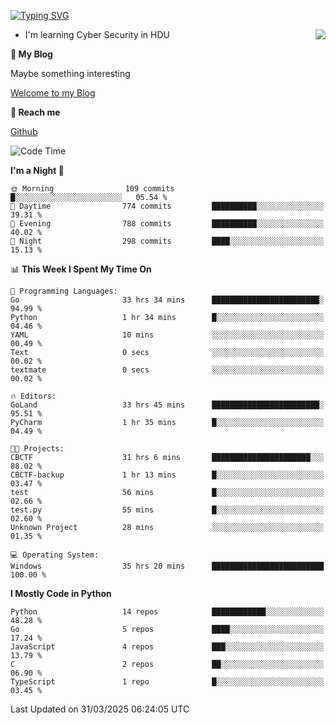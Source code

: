 [![Typing SVG](https://readme-typing-svg.herokuapp.com?font=Fira+Code&pause=1000&random=false&width=450&height=60&lines=Hello+%F0%9F%91%8B%F0%9F%8F%BB;I'm+JBNRZ)](https://git.io/typing-svg)

<a href="#">
  <img align="right" src="https://github-readme-stats.vercel.app/api?username=JBNRZ&show_icons=true&bg_color=15,f2f7fd,E0EAFC" />
</a>

- I'm learning Cyber Security in HDU

 **🌱 My Blog**

Maybe something interesting

[Welcome to my Blog](https://jbnrz.com.cn/)

 **💬 Reach me** 

[Github](https://github.com/JBNRZ)


<!--START_SECTION:waka-->
![Code Time](http://img.shields.io/badge/Code%20Time-1%2C089%20hrs%2048%20mins-blue)

**I'm a Night 🦉** 

```text
🌞 Morning                109 commits         █░░░░░░░░░░░░░░░░░░░░░░░░   05.54 % 
🌆 Daytime                774 commits         ██████████░░░░░░░░░░░░░░░   39.31 % 
🌃 Evening                788 commits         ██████████░░░░░░░░░░░░░░░   40.02 % 
🌙 Night                  298 commits         ████░░░░░░░░░░░░░░░░░░░░░   15.13 % 
```


📊 **This Week I Spent My Time On** 

```text
💬 Programming Languages: 
Go                       33 hrs 34 mins      ████████████████████████░   94.99 % 
Python                   1 hr 34 mins        █░░░░░░░░░░░░░░░░░░░░░░░░   04.46 % 
YAML                     10 mins             ░░░░░░░░░░░░░░░░░░░░░░░░░   00.49 % 
Text                     0 secs              ░░░░░░░░░░░░░░░░░░░░░░░░░   00.02 % 
textmate                 0 secs              ░░░░░░░░░░░░░░░░░░░░░░░░░   00.02 % 

🔥 Editors: 
GoLand                   33 hrs 45 mins      ████████████████████████░   95.51 % 
PyCharm                  1 hr 35 mins        █░░░░░░░░░░░░░░░░░░░░░░░░   04.49 % 

🐱‍💻 Projects: 
CBCTF                    31 hrs 6 mins       ██████████████████████░░░   88.02 % 
CBCTF-backup             1 hr 13 mins        █░░░░░░░░░░░░░░░░░░░░░░░░   03.47 % 
test                     56 mins             █░░░░░░░░░░░░░░░░░░░░░░░░   02.66 % 
test.py                  55 mins             █░░░░░░░░░░░░░░░░░░░░░░░░   02.60 % 
Unknown Project          28 mins             ░░░░░░░░░░░░░░░░░░░░░░░░░   01.35 % 

💻 Operating System: 
Windows                  35 hrs 20 mins      █████████████████████████   100.00 % 
```

**I Mostly Code in Python** 

```text
Python                   14 repos            ████████████░░░░░░░░░░░░░   48.28 % 
Go                       5 repos             ████░░░░░░░░░░░░░░░░░░░░░   17.24 % 
JavaScript               4 repos             ███░░░░░░░░░░░░░░░░░░░░░░   13.79 % 
C                        2 repos             ██░░░░░░░░░░░░░░░░░░░░░░░   06.90 % 
TypeScript               1 repo              █░░░░░░░░░░░░░░░░░░░░░░░░   03.45 % 
```




 Last Updated on 31/03/2025 06:24:05 UTC
<!--END_SECTION:waka-->
